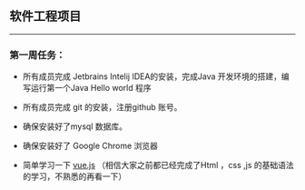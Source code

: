 ## 软件工程项目

---

### 第一周任务：

- 所有成员完成 Jetbrains Intelij IDEA的安装，完成Java 开发环境的搭建，编写运行第一个Java Hello world 程序

- 所有成员完成 git 的安装，注册github 账号。

- 确保安装好了mysql 数据库。

- 确保安装好了 Google Chrome 浏览器

- 简单学习一下 [vue.js](http://www.runoob.com/vue2/vue-tutorial.html) （相信大家之前都已经完成了Html ，css ,js 的基础语法的学习，不熟悉的再看一下）
